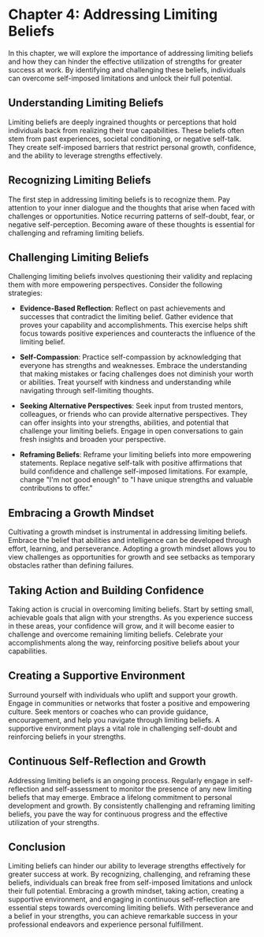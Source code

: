 Chapter 4: Addressing Limiting Beliefs
======================================

In this chapter, we will explore the importance of addressing limiting beliefs and how they can hinder the effective utilization of strengths for greater success at work. By identifying and challenging these beliefs, individuals can overcome self-imposed limitations and unlock their full potential.

Understanding Limiting Beliefs
------------------------------

Limiting beliefs are deeply ingrained thoughts or perceptions that hold individuals back from realizing their true capabilities. These beliefs often stem from past experiences, societal conditioning, or negative self-talk. They create self-imposed barriers that restrict personal growth, confidence, and the ability to leverage strengths effectively.

Recognizing Limiting Beliefs
----------------------------

The first step in addressing limiting beliefs is to recognize them. Pay attention to your inner dialogue and the thoughts that arise when faced with challenges or opportunities. Notice recurring patterns of self-doubt, fear, or negative self-perception. Becoming aware of these thoughts is essential for challenging and reframing limiting beliefs.

Challenging Limiting Beliefs
----------------------------

Challenging limiting beliefs involves questioning their validity and replacing them with more empowering perspectives. Consider the following strategies:

* **Evidence-Based Reflection**: Reflect on past achievements and successes that contradict the limiting belief. Gather evidence that proves your capability and accomplishments. This exercise helps shift focus towards positive experiences and counteracts the influence of the limiting belief.

* **Self-Compassion**: Practice self-compassion by acknowledging that everyone has strengths and weaknesses. Embrace the understanding that making mistakes or facing challenges does not diminish your worth or abilities. Treat yourself with kindness and understanding while navigating through self-limiting thoughts.

* **Seeking Alternative Perspectives**: Seek input from trusted mentors, colleagues, or friends who can provide alternative perspectives. They can offer insights into your strengths, abilities, and potential that challenge your limiting beliefs. Engage in open conversations to gain fresh insights and broaden your perspective.

* **Reframing Beliefs**: Reframe your limiting beliefs into more empowering statements. Replace negative self-talk with positive affirmations that build confidence and challenge self-imposed limitations. For example, change "I'm not good enough" to "I have unique strengths and valuable contributions to offer."

Embracing a Growth Mindset
--------------------------

Cultivating a growth mindset is instrumental in addressing limiting beliefs. Embrace the belief that abilities and intelligence can be developed through effort, learning, and perseverance. Adopting a growth mindset allows you to view challenges as opportunities for growth and see setbacks as temporary obstacles rather than defining failures.

Taking Action and Building Confidence
-------------------------------------

Taking action is crucial in overcoming limiting beliefs. Start by setting small, achievable goals that align with your strengths. As you experience success in these areas, your confidence will grow, and it will become easier to challenge and overcome remaining limiting beliefs. Celebrate your accomplishments along the way, reinforcing positive beliefs about your capabilities.

Creating a Supportive Environment
---------------------------------

Surround yourself with individuals who uplift and support your growth. Engage in communities or networks that foster a positive and empowering culture. Seek mentors or coaches who can provide guidance, encouragement, and help you navigate through limiting beliefs. A supportive environment plays a vital role in challenging self-doubt and reinforcing beliefs in your strengths.

Continuous Self-Reflection and Growth
-------------------------------------

Addressing limiting beliefs is an ongoing process. Regularly engage in self-reflection and self-assessment to monitor the presence of any new limiting beliefs that may emerge. Embrace a lifelong commitment to personal development and growth. By consistently challenging and reframing limiting beliefs, you pave the way for continuous progress and the effective utilization of your strengths.

Conclusion
----------

Limiting beliefs can hinder our ability to leverage strengths effectively for greater success at work. By recognizing, challenging, and reframing these beliefs, individuals can break free from self-imposed limitations and unlock their full potential. Embracing a growth mindset, taking action, creating a supportive environment, and engaging in continuous self-reflection are essential steps towards overcoming limiting beliefs. With perseverance and a belief in your strengths, you can achieve remarkable success in your professional endeavors and experience personal fulfillment.
